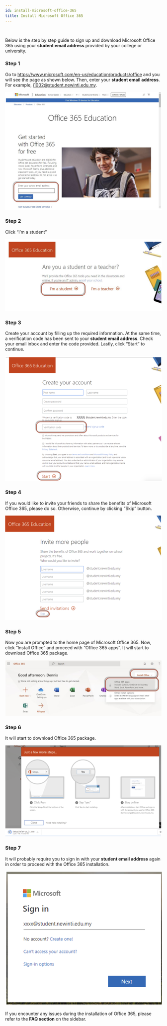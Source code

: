 ```yaml
---
id: install-microsoft-office-365
title: Install Microsoft Office 365
---
```


<br/>

Below is the step by step guide to sign up and download Microsoft Office 365 using your **student email address** provided by your college or university.

### Step 1

Go to https://www.microsoft.com/en-us/education/products/office and you will see the page as shown below. Then, enter your **student email address**. For example, i1002@student.newinti.edu.my.

![Step 1](../installation/install-guides/guide-step-1.png)

### Step 2

Click “I’m a student”

![Step 2](../installation/install-guides/guide-step-2.png)

### Step 3

Create your account by filling up the required information. At the same time, a verification code has been sent to your **student email address**. Check your email inbox and enter the code provided. Lastly, click “Start” to continue.

![Step 3](../installation/install-guides/guide-step-3.png)

### Step 4

If you would like to invite your friends to share the benefits of Microsoft Office 365, please do so. Otherwise, continue by clicking “Skip” button.

![Step 4](../installation/install-guides/guide-step-4.png)

### Step 5

Now you are prompted to the home page of Microsoft Office 365. Now, click “Install Office” and proceed with “Office 365 apps”. It will start to download Office 365 package.

![Step 5](../installation/install-guides/guide-step-5.png)

### Step 6

It will start to download Office 365 package.

![Step 6](../installation/install-guides/guide-step-6.png)

### Step 7

It will probably require you to sign in with your **student email address** again in order to proceed with the Office 365 installation.

![Step 7](../installation/install-guides/guide-step-7.png)

If you encounter any issues during the installation of Office 365, please refer to the **FAQ section** on the sidebar.
